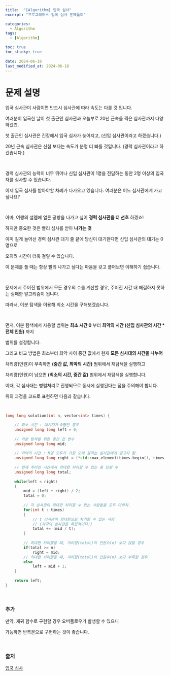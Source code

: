 ```yaml
---
title:  "[Algorithm] 입국 심사"
excerpt: "프로그래머스 입국 심사 문제풀이"

categories:
  - Algorithm
tags:
  - [Algorithm]

toc: true
toc_sticky: true
 
date: 2024-06-18
last_modified_at: 2024-06-18
---
```


# 문제 설명

입국 심사관이 사람이면 반드시 심사관에 따라 속도는 다를 것 입니다.

여러분이 입국한 날이 첫 출근인 심사관과 오늘부로 20년 근속을 찍은 심사관까지 다양하겠죠.

첫 출근인 심사관은 긴장해서 입국 심사가 늦어지고, (신입 심사관이라고 하겠습니다.)

20년 근속 심사관은 신참 보다는 속도가 분명 더 빠를 것입니다. (경력 심사관이라고 하겠습니다.)

<br/>

경력 심사관의 능력이 너무 뛰어나 신입 심사관이 1명을 전담하는 동안 2명 이상의 입국자를 심사할 수 있습니다.

이제 입국 심사를 받아야할 차례가 다가오고 있습니다. 여러분은 어느 심사관에게 가고 싶나요?

<br/>

아마, 여행의 설렘에 얼른 공항을 나가고 싶어 **경력 심사관을 더 선호** 하겠죠!

하지만 중요한 것은 빨리 심사를 받아 **나가는 것**

이미 길게 늘어선 경력 심사관 대기 줄 끝에 당신이 대기한다면 신입 심사관의 대기는 0명으로 

오히려 시간이 더욱 걸릴 수 있습니다.

이 문제를 풀 때는 항상 빨리 나가고 싶다는 마음을 갖고 풀어보면 이해하기 쉽습니다.

<br/>

문제에서 주어진 범위에서 모든 경우의 수를 계산할 경우, 주어진 시간 내 해결하지 못하는 실패한 알고리즘이 됩니다.

따라서, 이분 탐색을 이용해 최소 시간을 구해보겠습니다.

<br/>

먼저, 이분 탐색에서 사용할 범위는 **최소 시간 0** 부터 **최악의 시간 (신입 심사관의 시간 * 전체 인원)** 까지

범위를 설정합니다.

그리고 비교 방법은 최소부터 최악 사이 중간 값에서 현재 **모든 심사대의 사간을 나누어**

처리량(인원)이 부족하면 **(중간 값, 최악의 시간)** 범위에서 재탐색을 실행하고

처리량(인원)이 남으면 **(최소의 시간, 중간 값)** 범위에서 재탐색을 실행합니다.

이때, 각 심사대는 병렬처리로 진행되므로 동시에 실행된다는 점을 주의해야 합니다.

위의 과정을 코드로 표현하면 다음과 같습니다.

<br/>

```c++
long long solution(int n, vector<int> times) {

    // 최소 시간 : 대기자가 0명인 경우
    unsigned long long left = 0;    
    
    // 이분 탐색을 위한 중간 값 변수
    unsigned long long mid;         
    
    // 최악의 시간 : N명 모두가 가장 오래 걸리는 심사관에게 받고자 함.
    unsigned long long right = (*std::max_element(times.begin(), times.end())) * n;
    
    // 현재 주어진 시간에서 최대한 처리할 수 있는 총 인원 수
    unsigned long long total;
    
    while(left < right)
    {
        mid = (left + right) / 2;
        total = 0;
        
        // 각 심사관이 최대한 처리할 수 있는 사람들을 모두 더하자.
        for(int t : times)
        {
            // t 심사관이 최대한으로 처리할 수 있는 사람
            // (각각의 심사관은 독립적이다!)
            total += (mid / t); 
        }
        
        // 최대한 처리했을 때, 처리량(total)이 인원수(n) 보다 많을 경우
        if(total >= n)
            right = mid;
        // 최대한 처리했을 때, 처리량(total)이 인원수(n) 보다 부족한 경우
        else
            left = mid + 1;
    }
    
    return left;
}
```

<br/>

### 추가
만약, 재귀 함수로 구현할 경우 오버플로우가 발생할 수 있으니

가능하면 반복문으로 구현하는 것이 좋습니다.

<br/>

### 출처
[입국 심사](https://school.programmers.co.kr/learn/courses/30/lessons/43238)